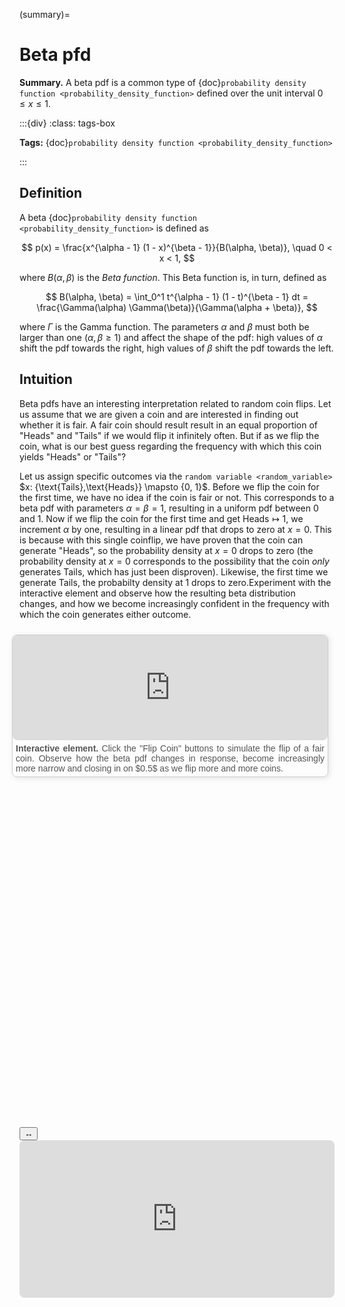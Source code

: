 (summary)=

# Beta pfd

**Summary.** A beta pdf is a common type of {doc}`probability density function <probability_density_function>` defined over the unit interval $0 \leq x \leq 1$.

:::{div}
:class: tags-box

**Tags:** <span class="tag-pill">{doc}`probability density function <probability_density_function>`</span> 

:::

<!-- hidden-tag:statistics -->

## Definition

A beta {doc}`probability density function <probability_density_function>` is defined as

$$
p(x) = \frac{x^{\alpha - 1} (1 - x)^{\beta - 1}}{B(\alpha, \beta)}, \quad 0 < x < 1,
$$

where $B(\alpha, \beta)$ is the *Beta function*. This Beta function is, in turn, defined as

$$
B(\alpha, \beta) = \int_0^1 t^{\alpha - 1} (1 - t)^{\beta - 1} dt = \frac{\Gamma(\alpha) \Gamma(\beta)}{\Gamma(\alpha + \beta)},
$$

where $\Gamma$ is the Gamma function. The parameters $\alpha$ and $\beta$ must both be larger than one ($\alpha,\beta \geq 1$) and affect the shape of the pdf: high values of $\alpha$ shift the pdf towards the right, high values of $\beta$ shift the pdf towards the left.

## Intuition

Beta pdfs have an interesting interpretation related to random coin flips. Let us assume that we are given a coin and are interested in finding out whether it is fair. A fair coin should result result in an equal proportion of "Heads" and "Tails" if we would flip it infinitely often. But if as we flip the coin, what is our best guess regarding the frequency with which this coin yields "Heads" or "Tails"?

Let us assign specific outcomes via the `random variable <random_variable>` $x: \{\text{Tails},\text{Heads}\} \mapsto \{0, 1}$. Before we flip the coin for the first time, we have no idea if the coin is fair or not. This corresponds to a beta pdf with parameters $\alpha = \beta = 1$, resulting in a uniform pdf between $0$ and $1$. Now if we flip the coin for the first time and get $\text{Heads} \mapsto 1$, we increment $\alpha$ by one, resulting in a linear pdf that drops to zero at $x=0$. This is because with this single coinflip, we have proven that the coin can generate "Heads", so the probability density at $x=0$ drops to zero (the probability density at $x=0$ corresponds to the possibility that the coin *only* generates $\text{Tails}$, which has just been disproven). Likewise, the first time we generate $\text{Tails}$, the probabilty density at $1$ drops to zero.Experiment with the interactive element and observe how the resulting beta distribution changes, and how we become increasingly confident in the frequency with which the coin generates either outcome.

<div style="float: right; width: 100%; margin: 10px; border: 1px solid #ccc; border-radius: 8px; box-shadow: 2px 2px 10px rgba(0, 0, 0, 0.1);">
    <iframe src="https://maxramgraber.github.io/MASTER/main/_static/elements/beta_pdf.html" style="width: 100%; aspect-ratio: 3 / 1; border: none; border-radius: 8px;"></iframe>
    <div style="text-align: justify; padding: 5px; font-size: 14px; font-family: Arial, sans-serif; color: #555;">
        <strong>Interactive element.</strong> Click the "Flip Coin" buttons to simulate the flip of a fair coin. Observe how the beta pdf changes in response, become increasingly more narrow and closing in on $0.5$ as we flip more and more coins.
    </div>
</div>

```{div} sticky-variable-table
### Nomenclature
| Variable  | Description  |
|-------|--------|
| $x$ | continuous random variable |
| $p(x)$ | probability density function |
| $\alpha, \beta$ | shape parameters |
| $B$ | Beta Function |
| $\Gamma$ | Gamma function |
```

<div id="sticky-iframe-container" background="white">
  <button id="toggle-iframe">↔</button>
  <iframe id="sticky-iframe" src="https://maxramgraber.github.io/MASTER/main/_static/elements/navigation.html" style="width: 100%; aspect-ratio: 2 / 1; border: none; border-radius: 8px; background: white"></iframe>
</div>
